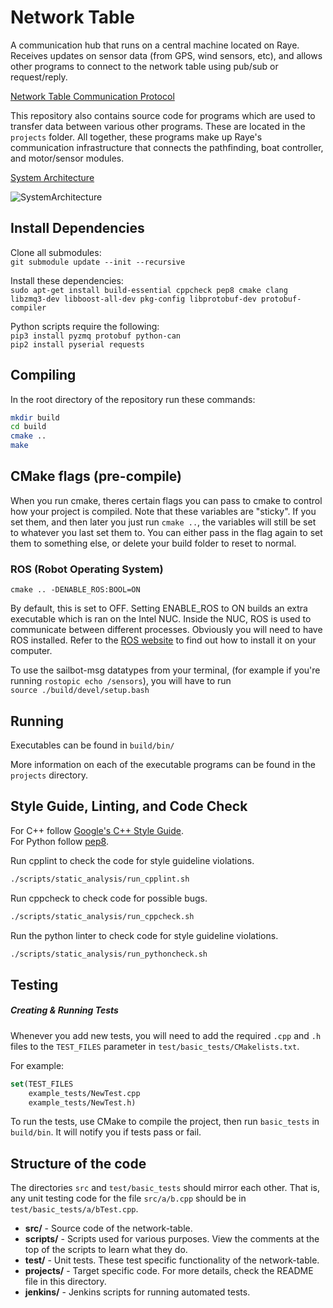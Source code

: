 # Network Table
A communication hub that runs on a central machine located on Raye.
Receives updates on sensor data (from GPS, wind sensors, etc), and allows other programs to connect
to the network table using pub/sub or request/reply.

[Network Table Communication Protocol](https://github.com/UBCSailbot/network-table/wiki/Network-Table-Communication)

This repository also contains source code for programs which are used to transfer
data between various other programs. These are located in the `projects` folder.
All together, these programs make up Raye's communication infrastructure that connects the
pathfinding, boat controller, and motor/sensor modules. 

[System Architecture](https://github.com/UBCSailbot/network-table/wiki/System-Architecture)

![SystemArchitecture](https://user-images.githubusercontent.com/55005163/133917112-1d30b3ec-e3c2-4f77-98b0-4e2fa0718992.png)


## Install Dependencies
Clone all submodules:  
```git submodule update --init --recursive```  

Install these dependencies:  
```sudo apt-get install build-essential cppcheck pep8 cmake clang libzmq3-dev libboost-all-dev pkg-config libprotobuf-dev protobuf-compiler```

Python scripts require the following:  
```pip3 install pyzmq protobuf python-can```  
```pip2 install pyserial requests```

## Compiling
In the root directory of the repository run these commands:
```bash
mkdir build
cd build
cmake ..
make
```

## CMake flags (pre-compile)
When you run cmake, theres certain flags you can pass to cmake
to control how your project is compiled. Note that
these variables are "sticky". If you set them, and then
later you just run ```cmake ..```, the variables will
still be set to whatever you last set them to. You can either
pass in the flag again to set them to something else, or delete
your build folder to reset to normal.

### ROS (Robot Operating System)
```cmake .. -DENABLE_ROS:BOOL=ON```  

By default, this is set to OFF.
Setting ENABLE_ROS to ON 
builds an extra executable which is ran on the
Intel NUC. Inside the NUC, ROS is used to communicate between
different processes. Obviously you will need to have
ROS installed. Refer to the [ROS website](https://www.ros.org/install/)
to find out how to install it on your computer.

To use the sailbot-msg datatypes from your terminal, (for example if you're running
```rostopic echo /sensors```), you will have to run  
```source ./build/devel/setup.bash```

## Running
Executables can be found in `build/bin/`

More information on each of the executable programs can be found in the `projects` directory.

## Style Guide, Linting, and Code Check
For C++ follow [Google's C++ Style Guide](https://google.github.io/styleguide/cppguide.html).  
For Python follow [pep8](https://www.python.org/dev/peps/pep-0008/).

Run cpplint to check the code for style guideline violations.
```bash
./scripts/static_analysis/run_cpplint.sh
```

Run cppcheck to check code for possible bugs.
```bash
./scripts/static_analysis/run_cppcheck.sh
```

Run the python linter to check code for style guideline violations.
```bash
./scripts/static_analysis/run_pythoncheck.sh
```

## Testing
##### Creating & Running Tests
Whenever you add new tests, you will need to add the required `.cpp` and `.h` files to the `TEST_FILES` parameter in `test/basic_tests/CMakelists.txt`.

For example:
```cmake
set(TEST_FILES
    example_tests/NewTest.cpp
    example_tests/NewTest.h)
```

To run the tests, use CMake to compile the project, then run `basic_tests` in `build/bin`.
It will notify you if tests pass or fail.

## Structure of the code
The directories `src` and `test/basic_tests` should mirror each other. That is, any unit testing code for the file `src/a/b.cpp` should be in `test/basic_tests/a/bTest.cpp`.

-   **src/** - Source code of the network-table.
-   **scripts/** - Scripts used for various purposes. View the comments at the top of the scripts to learn what they do.
-   **test/** - Unit tests. These test specific functionality of the network-table.
-   **projects/** - Target specific code. For more details, check the README file in this directory.
-   **jenkins/** - Jenkins scripts for running automated tests.
